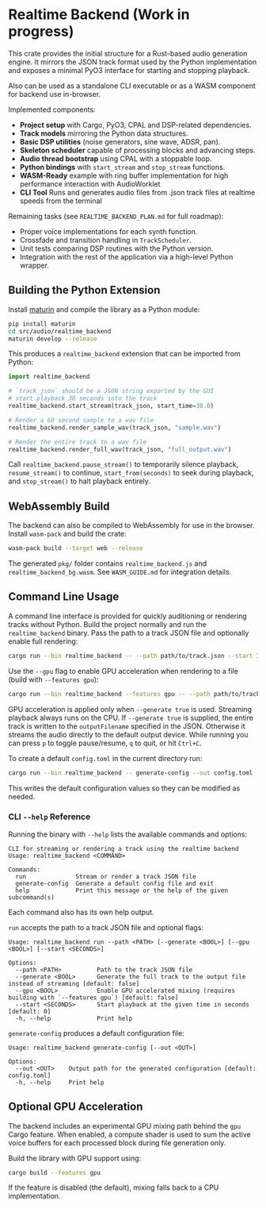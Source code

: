 # Realtime Backend (Work in progress)

This crate provides the initial structure for a Rust-based audio generation engine.
It mirrors the JSON track format used by the Python implementation and exposes a
minimal PyO3 interface for starting and stopping playback.

Also can be used as a standalone CLI executable or as a WASM component for backend use in-browser. 

Implemented components:

- **Project setup** with Cargo, PyO3, CPAL and DSP-related dependencies.
- **Track models** mirroring the Python data structures.
- **Basic DSP utilities** (noise generators, sine wave, ADSR, pan).
- **Skeleton scheduler** capable of processing blocks and advancing steps.
- **Audio thread bootstrap** using CPAL with a stoppable loop.
- **Python bindings** with `start_stream` and `stop_stream` functions.
- **WASM-Ready** example with ring buffer implementation for high performance interaction with AudioWorklet
- **CLI Tool** Runs and generates audio files from .json track files at realtime speeds from the terminal 

Remaining tasks (see `REALTIME_BACKEND_PLAN.md` for full roadmap):

- Proper voice implementations for each synth function.
- Crossfade and transition handling in `TrackScheduler`.
- Unit tests comparing DSP routines with the Python version.
- Integration with the rest of the application via a high-level Python wrapper.

## Building the Python Extension

Install [maturin](https://github.com/PyO3/maturin) and compile the library as a Python module:

```bash
pip install maturin
cd src/audio/realtime_backend
maturin develop --release
```

This produces a `realtime_backend` extension that can be imported from Python:

```python
import realtime_backend

# `track_json` should be a JSON string exported by the GUI
# start playback 30 seconds into the track
realtime_backend.start_stream(track_json, start_time=30.0)

# Render a 60 second sample to a wav file
realtime_backend.render_sample_wav(track_json, "sample.wav")

# Render the entire track to a wav file
realtime_backend.render_full_wav(track_json, "full_output.wav")
```
Call `realtime_backend.pause_stream()` to temporarily silence playback,
`resume_stream()` to continue, `start_from(seconds)` to seek during
playback, and `stop_stream()` to halt playback entirely.

## WebAssembly Build

The backend can also be compiled to WebAssembly for use in the browser.
Install `wasm-pack` and build the crate:

```bash
wasm-pack build --target web --release
```

The generated `pkg/` folder contains `realtime_backend.js` and `realtime_backend_bg.wasm`.  See `WASM_GUIDE.md` for integration details.

## Command Line Usage

A command line interface is provided for quickly auditioning or rendering tracks
without Python. Build the project normally and run the `realtime_backend`
binary. Pass the path to a track JSON file and optionally enable full
rendering:

```bash
cargo run --bin realtime_backend -- --path path/to/track.json --start 10.0 --generate false
```

Use the `--gpu` flag to enable GPU acceleration when rendering to a file
(build with `--features gpu`):

```bash
cargo run --bin realtime_backend --features gpu -- --path path/to/track.json --start 10.0 --gpu true
```

GPU acceleration is applied only when `--generate true` is used. Streaming
playback always runs on the CPU. If `--generate true` is supplied, the entire
track is written to the `outputFilename` specified in the JSON. Otherwise it
streams the audio directly to the default output device. While running you can
press `p` to toggle pause/resume, `q` to quit, or hit `Ctrl+C`.

To create a default `config.toml` in the current directory run:

```bash
cargo run --bin realtime_backend -- generate-config --out config.toml
```

This writes the default configuration values so they can be modified as needed.

### CLI `--help` Reference

Running the binary with `--help` lists the available commands and options:

```text
CLI for streaming or rendering a track using the realtime backend
Usage: realtime_backend <COMMAND>

Commands:
  run              Stream or render a track JSON file
  generate-config  Generate a default config file and exit
  help             Print this message or the help of the given subcommand(s)
```

Each command also has its own help output.

`run` accepts the path to a track JSON file and optional flags:

```text
Usage: realtime_backend run --path <PATH> [--generate <BOOL>] [--gpu <BOOL>] [--start <SECONDS>]

Options:
  --path <PATH>          Path to the track JSON file
  --generate <BOOL>      Generate the full track to the output file instead of streaming [default: false]
  --gpu <BOOL>           Enable GPU accelerated mixing (requires building with `--features gpu`) [default: false]
  --start <SECONDS>      Start playback at the given time in seconds [default: 0]
  -h, --help             Print help
```

`generate-config` produces a default configuration file:

```text
Usage: realtime_backend generate-config [--out <OUT>]

Options:
  --out <OUT>    Output path for the generated configuration [default: config.toml]
  -h, --help     Print help
```

## Optional GPU Acceleration

The backend includes an experimental GPU mixing path behind the `gpu` Cargo
feature. When enabled, a compute shader is used to sum the active voice buffers
for each processed block during file generation only.

Build the library with GPU support using:

```bash
cargo build --features gpu
```

If the feature is disabled (the default), mixing falls back to a CPU
implementation.
